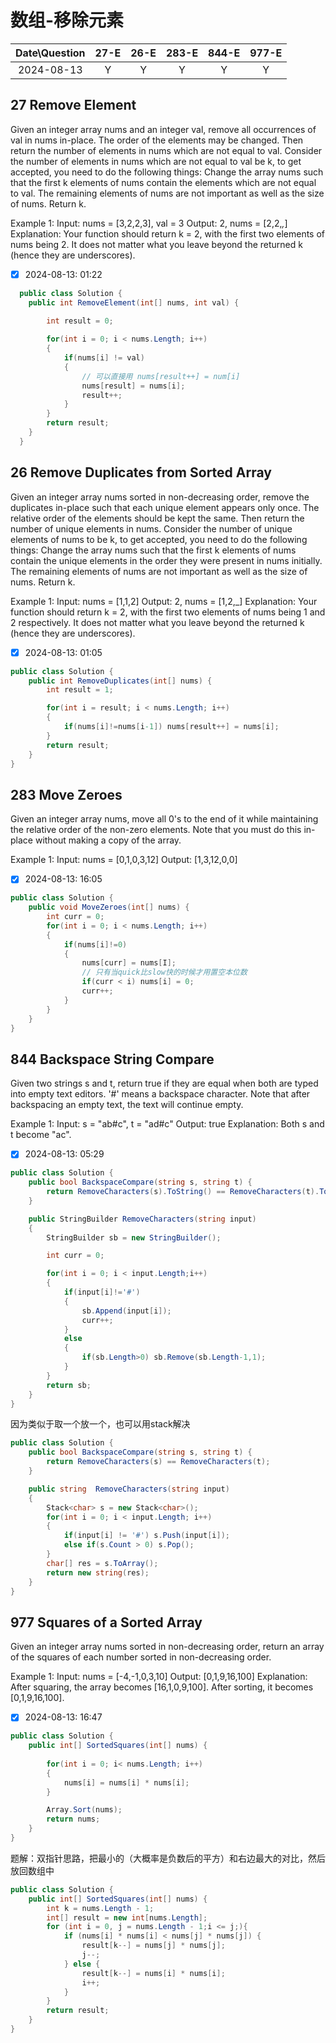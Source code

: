 # 数组-移除元素

|Date\Question|27-E|26-E|283-E|844-E|977-E|
|:----:|:----:|:----:|:----:|:----:|:----:|
|2024-08-13|Y|Y|Y|Y|Y|

## 27 Remove Element

Given an integer array nums and an integer val, remove all occurrences of val in nums in-place. The order of the elements may be changed. Then return the number of elements in nums which are not equal to val.
Consider the number of elements in nums which are not equal to val be k, to get accepted, you need to do the following things:
Change the array nums such that the first k elements of nums contain the elements which are not equal to val. The remaining elements of nums are not important as well as the size of nums.
Return k.

Example 1:
Input: nums = [3,2,2,3], val = 3
Output: 2, nums = [2,2,_,_]
Explanation: Your function should return k = 2, with the first two elements of nums being 2.
It does not matter what you leave beyond the returned k (hence they are underscores).

- [x] 2024-08-13: 01:22

```c#
  public class Solution {
    public int RemoveElement(int[] nums, int val) {
    
        int result = 0;

        for(int i = 0; i < nums.Length; i++)
        {
            if(nums[i] != val) 
            {
                // 可以直接用 nums[result++] = num[i]
                nums[result] = nums[i];
                result++;
            }
        }
        return result;
    }
  }
```

## 26 Remove Duplicates from Sorted Array

Given an integer array nums sorted in non-decreasing order, remove the duplicates in-place such that each unique element appears only once. The relative order of the elements should be kept the same. Then return the number of unique elements in nums.
Consider the number of unique elements of nums to be k, to get accepted, you need to do the following things:
Change the array nums such that the first k elements of nums contain the unique elements in the order they were present in nums initially. The remaining elements of nums are not important as well as the size of nums.
Return k.

Example 1:
Input: nums = [1,1,2]
Output: 2, nums = [1,2,_]
Explanation: Your function should return k = 2, with the first two elements of nums being 1 and 2 respectively.
It does not matter what you leave beyond the returned k (hence they are underscores).

- [x] 2024-08-13: 01:05

```c#
public class Solution {
    public int RemoveDuplicates(int[] nums) {
        int result = 1;

        for(int i = result; i < nums.Length; i++)
        {
            if(nums[i]!=nums[i-1]) nums[result++] = nums[i];
        }
        return result;
    }
}
```
## 283 Move Zeroes

Given an integer array nums, move all 0's to the end of it while maintaining the relative order of the non-zero elements.
Note that you must do this in-place without making a copy of the array.

Example 1:
Input: nums = [0,1,0,3,12]
Output: [1,3,12,0,0]

- [x] 2024-08-13: 16:05

```c#
public class Solution {
    public void MoveZeroes(int[] nums) {
        int curr = 0;
        for(int i = 0; i < nums.Length; i++)
        {
            if(nums[i]!=0)
            {
                nums[curr] = nums[I];
                // 只有当quick比slow快的时候才用置空本位数
                if(curr < i) nums[i] = 0;
                curr++;
            }
        }
    }
}
```

## 844 Backspace String Compare

Given two strings s and t, return true if they are equal when both are typed into empty text editors. '#' means a backspace character.
Note that after backspacing an empty text, the text will continue empty.

Example 1:
Input: s = "ab#c", t = "ad#c"
Output: true
Explanation: Both s and t become "ac".

- [x] 2024-08-13: 05:29

```c#
public class Solution {
    public bool BackspaceCompare(string s, string t) {
        return RemoveCharacters(s).ToString() == RemoveCharacters(t).ToString();
    }

    public StringBuilder RemoveCharacters(string input)
    {
        StringBuilder sb = new StringBuilder();

        int curr = 0;

        for(int i = 0; i < input.Length;i++)
        {
            if(input[i]!='#')
            {
                sb.Append(input[i]);
                curr++;
            }
            else
            {
                if(sb.Length>0) sb.Remove(sb.Length-1,1);
            }
        }
        return sb;
    }
}
```
因为类似于取一个放一个，也可以用stack解决
```c#
public class Solution {
    public bool BackspaceCompare(string s, string t) {
        return RemoveCharacters(s) == RemoveCharacters(t);
    }

    public string  RemoveCharacters(string input)
    {
        Stack<char> s = new Stack<char>();
        for(int i = 0; i < input.Length; i++)
        {
            if(input[i] != '#') s.Push(input[i]);
            else if(s.Count > 0) s.Pop();
        }
        char[] res = s.ToArray();
        return new string(res);
    }
}
```
## 977 Squares of a Sorted Array

Given an integer array nums sorted in non-decreasing order, return an array of the squares of each number sorted in non-decreasing order.

Example 1:
Input: nums = [-4,-1,0,3,10]
Output: [0,1,9,16,100]
Explanation: After squaring, the array becomes [16,1,0,9,100].
After sorting, it becomes [0,1,9,16,100].

- [x] 2024-08-13: 16:47

```c#
public class Solution {
    public int[] SortedSquares(int[] nums) {
        
        for(int i = 0; i< nums.Length; i++)
        {
            nums[i] = nums[i] * nums[i];
        }

        Array.Sort(nums);
        return nums;
    }
}
```
题解：双指针思路，把最小的（大概率是负数后的平方）和右边最大的对比，然后放回数组中
```c#
public class Solution {
    public int[] SortedSquares(int[] nums) {
        int k = nums.Length - 1;
        int[] result = new int[nums.Length];
        for (int i = 0, j = nums.Length - 1;i <= j;){
            if (nums[i] * nums[i] < nums[j] * nums[j]) {
                result[k--] = nums[j] * nums[j];
                j--;
            } else {
                result[k--] = nums[i] * nums[i];
                i++;
            }
        }
        return result;
    }
}
```

